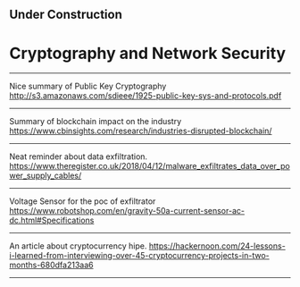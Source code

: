 
## Under Construction

# Cryptography and Network Security



---

Nice summary of Public Key Cryptography
http://s3.amazonaws.com/sdieee/1925-public-key-sys-and-protocols.pdf

---

Summary of blockchain impact on the industry
https://www.cbinsights.com/research/industries-disrupted-blockchain/

---

Neat reminder about data exfiltration.
https://www.theregister.co.uk/2018/04/12/malware_exfiltrates_data_over_power_supply_cables/

---

Voltage Sensor for the poc of exfiltrator 
https://www.robotshop.com/en/gravity-50a-current-sensor-ac-dc.html#Specifications

---

An article about cryptocurrency hipe.
https://hackernoon.com/24-lessons-i-learned-from-interviewing-over-45-cryptocurrency-projects-in-two-months-680dfa213aa6

---